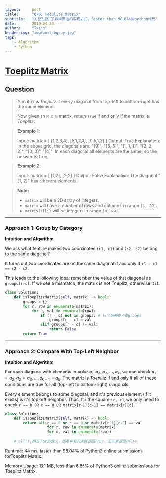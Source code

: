 ```yaml
---
layout:     post
title:      "Q766 Toeplitz Matrix"
subtitle:   "方法2提供了非常简洁的实现方式，faster than 98.04%的python代码"
date:       2019-04-30
author:     "Txing"
header-img: "img/post-bg-py.jpg"
tags:
    - Algorithm
    - Python
---
```


# [Toeplitz Matrix](https://leetcode.com/problems/toeplitz-matrix/)

## Question

> A matrix is *Toeplitz* if every diagonal from top-left to bottom-right has the same element.
>
> Now given an `M x N` matrix, return `True` if and only if the matrix is *Toeplitz*.

> **Example 1**: 
>
> Input:
> matrix = [
>   [1,2,3,4],
>   [5,1,2,3],
>   [9,5,1,2]
> ]
> Output: True
> Explanation:
> In the above grid, the diagonals are:
> "[9]", "[5, 5]", "[1, 1, 1]", "[2, 2, 2]", "[3, 3]", "[4]".
> In each diagonal all elements are the same, so the answer is True.
>
> 

> **Example 2**: 
>
> Input:
> matrix = [
>   [1,2],
>   [2,2]
> ]
> Output: False
> Explanation:
> The diagonal "[1, 2]" has different elements.

> **Note:**
>
> - `matrix` will be a 2D array of integers.
> - `matrix` will have a number of rows and columns in range `[1, 20]`.
> - `matrix[i][j]` will be integers in range `[0, 99]`.

---

### Approach 1: Group by Category

**Intuition and Algorithm**

We ask what feature makes two coordinates `(r1, c1)` and `(r2, c2)` belong to the same diagonal?

It turns out two coordinates are on the same diagonal if and only if `r1 - c1 == r2 - c2`.

This leads to the following idea: remember the value of that diagonal as `groups[r-c]`. If we see a mismatch, the matrix is not Toeplitz; otherwise it is.

```python
class Solution:
    def isToeplitzMatrix(self, matrix) -> bool:
        groups = {}
        for r, row in enumerate(matrix):
            for c, val in enumerate(row):
                if (r - c) not in groups: # 行与列的差不在groups
                    groups[r - c] = val
                elif groups[r - c] != val:
                    return False
        return True
```

---

### Approach 2: Compare With Top-Left Neighbor

**Intuition and Algorithm**

For each diagonal with elements in order $a_1, a_2, a_3, \dots, a_k$, we can check $a_1 = a_2, a_2 = a_3, \dots, a_{k-1} = a_k$. The matrix is *Toeplitz* if and only if all of these conditions are true for all (top-left to bottom-right) diagonals.

Every element belongs to some diagonal, and it's previous element (if it exists) is it's top-left neighbor. Thus, for the square `(r, c)`, we only need to check `r == 0 OR c == 0 OR matrix[r-1][c-1] == matrix[r][c]`.

```python
class Solution:
    def isToeplitzMatrix(self, matrix) -> bool:
        return all(r == 0 or c == 0 or matrix[r-1][c-1] == val
                   for r, row in enumerate(matrix)
                   for c, val in enumerate(row))
    
    # all(),相当于or的含义，括号中有元素就返回True，无元素返回False
```

Runtime: 44 ms, faster than 98.04% of Python3 online submissions forToeplitz Matrix.

Memory Usage: 13.1 MB, less than 6.86% of Python3 online submissions for Toeplitz Matrix.
